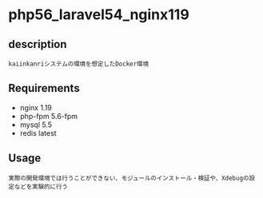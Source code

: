 # php56_laravel54_nginx119

## description

```
kaiinkanriシステムの環境を想定したDocker環境
```

## Requirements

- nginx 1.19
- php-fpm 5.6-fpm
- mysql 5.5
- redis latest

## Usage

```
実際の開発環境では行うことができない、モジュールのインストール・検証や、Xdebugの設定などを実験的に行う
```
